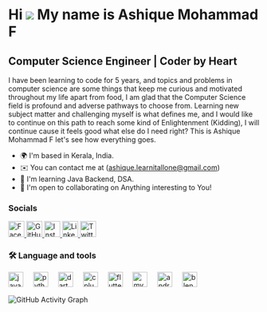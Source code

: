 <div>
 
###
  
Hi  ![](https://user-images.githubusercontent.com/18350557/176309783-0785949b-9127-417c-8b55-ab5a4333674e.gif) My name is Ashique Mohammad F
==========================================================================================================================================

Computer Science Engineer | Coder by Heart
------------------------------------------

I have been learning to code for 5 years, and topics and problems in computer science are some things that keep me curious and motivated throughout my life apart from food, I am glad that the Computer Science field is profound and adverse pathways to choose from. Learning new subject matter and challenging myself is what defines me, and I would like to continue on this path to reach some kind of Enlightenment (Kidding), I will continue cause it feels good what else do I need right? This is Ashique Mohammad F let's see how everything goes.

* 🌍  I'm based in Kerala, India.
* ✉️  You can contact me at (ashique.learnitallone@gmail.com)
* 🧠  I'm learning Java Backend, DSA.
* 🤝  I'm open to collaborating on Anything interesting to You!
</div>


### Socials

<p align="left">
  <a href="https://www.facebook.com/its.ashique.ya" target="_blank" rel="noreferrer">
    <img src="https://raw.githubusercontent.com/danielcranney/readme-generator/main/public/icons/socials/facebook.svg" width="32" height="32" alt="Facebook" />
  </a>
  <a href="https://www.github.com/master-vibe" target="_blank" rel="noreferrer">
    <img src="https://raw.githubusercontent.com/danielcranney/readme-generator/main/public/icons/socials/github-dark.svg" width="32" height="32" alt="GitHub (Dark Mode)" />
  </a>
  <a href="http://www.instagram.com/ashvque" target="_blank" rel="noreferrer">
    <img src="https://raw.githubusercontent.com/danielcranney/readme-generator/main/public/icons/socials/instagram.svg" width="32" height="32" alt="Instagram" />
  </a>
  <a href="https://www.linkedin.com/in/its-me-ashique" target="_blank" rel="noreferrer">
    <img src="https://raw.githubusercontent.com/danielcranney/readme-generator/main/public/icons/socials/linkedin.svg" width="32" height="32" alt="LinkedIn" />
  </a>
  <a href="https://www.x.com/its_Ashique_" target="_blank" rel="noreferrer">
    <img src="https://raw.githubusercontent.com/danielcranney/readme-generator/main/public/icons/socials/twitter-dark.svg" width="32" height="32" alt="Twitter (Dark Mode)" />
  </a>
</p>

<h3 align="left">🛠 Language and tools</h3>

<div align="left">
  <img src="https://cdn.jsdelivr.net/gh/devicons/devicon/icons/java/java-original.svg" height="30" alt="java logo"  />
  <img width="12" />
  <img src="https://cdn.jsdelivr.net/gh/devicons/devicon/icons/python/python-original.svg" height="30" alt="python logo"  />
  <img width="12" />
  <img src="https://cdn.simpleicons.org/dart/0175C2" height="30" alt="dart logo"  />
  <img width="12" />
  <img src="https://cdn.jsdelivr.net/gh/devicons/devicon/icons/cplusplus/cplusplus-original.svg" height="30" alt="cplusplus logo"  />
  <img width="12" />
  <img src="https://cdn.jsdelivr.net/gh/devicons/devicon/icons/flutter/flutter-original.svg" height="30" alt="flutter logo"  />
  <img width="12" />
  <img src="https://cdn.jsdelivr.net/gh/devicons/devicon/icons/mysql/mysql-original.svg" height="30" alt="mysql logo"  />
  <img width="12" />
  <img src="https://cdn.simpleicons.org/androidstudio/3DDC84" height="30" alt="androidstudio logo"  />
  <img width="12" />
  <img src="https://cdn.jsdelivr.net/gh/devicons/devicon/icons/blender/blender-original.svg" height="30" alt="blender logo"  />
</div>

![GitHub Activity Graph](https://github-readme-activity-graph.vercel.app/graph?username=master-vibe&theme=react-dark)
